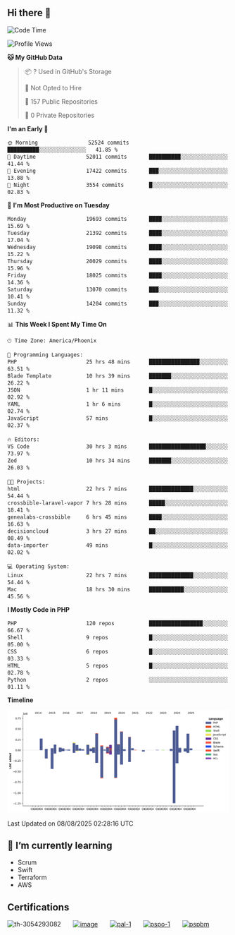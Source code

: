 ## Hi there 👋

<!--START_SECTION:waka-->
![Code Time](http://img.shields.io/badge/Code%20Time-11%2C518%20hrs%2025%20mins-blue)

![Profile Views](http://img.shields.io/badge/Profile%20Views-0-blue)

**🐱 My GitHub Data** 

> 📦 ? Used in GitHub's Storage 
 > 
> 🚫 Not Opted to Hire
 > 
> 📜 157 Public Repositories 
 > 
> 🔑 0 Private Repositories 
 > 
**I'm an Early 🐤** 

```text
🌞 Morning                52524 commits       ██████████░░░░░░░░░░░░░░░   41.85 % 
🌆 Daytime                52011 commits       ██████████░░░░░░░░░░░░░░░   41.44 % 
🌃 Evening                17422 commits       ███░░░░░░░░░░░░░░░░░░░░░░   13.88 % 
🌙 Night                  3554 commits        █░░░░░░░░░░░░░░░░░░░░░░░░   02.83 % 
```
📅 **I'm Most Productive on Tuesday** 

```text
Monday                   19693 commits       ████░░░░░░░░░░░░░░░░░░░░░   15.69 % 
Tuesday                  21392 commits       ████░░░░░░░░░░░░░░░░░░░░░   17.04 % 
Wednesday                19098 commits       ████░░░░░░░░░░░░░░░░░░░░░   15.22 % 
Thursday                 20029 commits       ████░░░░░░░░░░░░░░░░░░░░░   15.96 % 
Friday                   18025 commits       ████░░░░░░░░░░░░░░░░░░░░░   14.36 % 
Saturday                 13070 commits       ███░░░░░░░░░░░░░░░░░░░░░░   10.41 % 
Sunday                   14204 commits       ███░░░░░░░░░░░░░░░░░░░░░░   11.32 % 
```


📊 **This Week I Spent My Time On** 

```text
🕑︎ Time Zone: America/Phoenix

💬 Programming Languages: 
PHP                      25 hrs 48 mins      ████████████████░░░░░░░░░   63.51 % 
Blade Template           10 hrs 39 mins      ███████░░░░░░░░░░░░░░░░░░   26.22 % 
JSON                     1 hr 11 mins        █░░░░░░░░░░░░░░░░░░░░░░░░   02.92 % 
YAML                     1 hr 6 mins         █░░░░░░░░░░░░░░░░░░░░░░░░   02.74 % 
JavaScript               57 mins             █░░░░░░░░░░░░░░░░░░░░░░░░   02.37 % 

🔥 Editors: 
VS Code                  30 hrs 3 mins       ██████████████████░░░░░░░   73.97 % 
Zed                      10 hrs 34 mins      ███████░░░░░░░░░░░░░░░░░░   26.03 % 

🐱‍💻 Projects: 
html                     22 hrs 7 mins       ██████████████░░░░░░░░░░░   54.44 % 
crossbible-laravel-vapor 7 hrs 28 mins       █████░░░░░░░░░░░░░░░░░░░░   18.41 % 
genealabs-crossbible     6 hrs 45 mins       ████░░░░░░░░░░░░░░░░░░░░░   16.63 % 
decisioncloud            3 hrs 27 mins       ██░░░░░░░░░░░░░░░░░░░░░░░   08.49 % 
data-importer            49 mins             █░░░░░░░░░░░░░░░░░░░░░░░░   02.02 % 

💻 Operating System: 
Linux                    22 hrs 7 mins       ██████████████░░░░░░░░░░░   54.44 % 
Mac                      18 hrs 30 mins      ███████████░░░░░░░░░░░░░░   45.56 % 
```

**I Mostly Code in PHP** 

```text
PHP                      120 repos           █████████████████░░░░░░░░   66.67 % 
Shell                    9 repos             █░░░░░░░░░░░░░░░░░░░░░░░░   05.00 % 
CSS                      6 repos             █░░░░░░░░░░░░░░░░░░░░░░░░   03.33 % 
HTML                     5 repos             █░░░░░░░░░░░░░░░░░░░░░░░░   02.78 % 
Python                   2 repos             ░░░░░░░░░░░░░░░░░░░░░░░░░   01.11 % 
```



**Timeline**

![Lines of Code chart](https://raw.githubusercontent.com/mikebronner/mikebronner/master/assets/bar_graph.png)


 Last Updated on 08/08/2025 02:28:16 UTC
<!--END_SECTION:waka-->

<!--
**mikebronner/mikebronner** is a ✨ _special_ ✨ repository because its `README.md` (this file) appears on your GitHub profile.

Here are some ideas to get you started:

- 🔭 I’m currently working on ...
- 🌱 I’m currently learning ...
- 👯 I’m looking to collaborate on ...
- 🤔 I’m looking for help with ...
- 💬 Ask me about ...
- 📫 How to reach me: ...
- 😄 Pronouns: ...
- ⚡ Fun fact: ...
-->

## 🌱 I’m currently learning

- Scrum
- Swift
- Terraform
- AWS

## Certifications

![th-3054293082](https://user-images.githubusercontent.com/1791050/208267034-c5006f82-ae89-41eb-9478-7106c5aba070.jpg)
&nbsp;&nbsp;&nbsp;&nbsp;&nbsp;
[![image](https://images.credly.com/size/100x100/images/a2790314-008a-4c3d-9553-f5e84eb359ba/image.png)](https://www.credly.com/users/mike-bronner)
&nbsp;&nbsp;&nbsp;&nbsp;&nbsp;
[![pal-1](https://images.credly.com/size/100x100/images/78c772ee-6b3c-4348-ac66-58ac5a2cf581/image.png)](https://www.credly.com/users/mike-bronner)
&nbsp;&nbsp;&nbsp;&nbsp;&nbsp;
[![pspo-1](https://images.credly.com/size/100x100/images/591762c5-fae7-49c6-b326-e1756979928d/image.png)](https://www.credly.com/users/mike-bronner)
&nbsp;&nbsp;&nbsp;&nbsp;&nbsp;
[![pspbm](https://images.credly.com/size/100x100/images/55a21a78-59af-4294-810e-e4014e9ca1be/image.png)](https://www.credly.com/users/mike-bronner)
